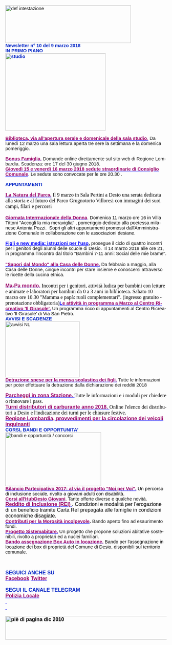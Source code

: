 <html xmlns:v="urn:schemas-microsoft-com:vml" xmlns:o="urn:schemas-microsoft-com:office:office" xmlns:w="urn:schemas-microsoft-com:office:word" xmlns:m="http://schemas.microsoft.com/office/2004/12/omml" xmlns="http://www.w3.org/TR/REC-html40"><head>
<meta http-equiv="Content-Type" content="text/html; charset=utf-8"><meta name="Generator" content="Microsoft Word 15 (filtered medium)"><!--[if !mso]><style>v\:* {behavior:url(#default#VML);}
o\:* {behavior:url(#default#VML);}
w\:* {behavior:url(#default#VML);}
.shape {behavior:url(#default#VML);}
</style><![endif]--><style><!--
/* Font Definitions */
@font-face
	{font-family:"MS Mincho";
	panose-1:2 2 6 9 4 2 5 8 3 4;}
@font-face
	{font-family:"Cambria Math";
	panose-1:2 4 5 3 5 4 6 3 2 4;}
@font-face
	{font-family:Calibri;
	panose-1:2 15 5 2 2 2 4 3 2 4;}
@font-face
	{font-family:Verdana;
	panose-1:2 11 6 4 3 5 4 4 2 4;}
@font-face
	{font-family:"\@MS Mincho";
	panose-1:2 2 6 9 4 2 5 8 3 4;}
/* Style Definitions */
p.MsoNormal, li.MsoNormal, div.MsoNormal
	{margin:0cm;
	margin-bottom:.0001pt;
	font-size:11.0pt;
	font-family:"Calibri",sans-serif;}
a:link, span.MsoHyperlink
	{mso-style-priority:99;
	color:blue;
	text-decoration:underline;}
a:visited, span.MsoHyperlinkFollowed
	{mso-style-priority:99;
	color:#954F72;
	text-decoration:underline;}
.MsoChpDefault
	{mso-style-type:export-only;}
@page WordSection1
	{size:612.0pt 792.0pt;
	margin:70.85pt 2.0cm 2.0cm 2.0cm;}
div.WordSection1
	{page:WordSection1;}
--></style></head><body lang="IT" link="blue" vlink="#954F72"><div class="WordSection1"><p class="MsoNormal"><img width="392" height="118" style="width:4.0833in;height:1.2291in" id="_x0000_i1029" src="http://www.comune.desio.mb.it/servizi/gestionedocumentale/visualizzadocumento.aspx?id=6276" alt="def intestazione"><o:p></o:p></p><div><p class="MsoNormal"><strong><span style="font-family:&quot;Calibri&quot;,sans-serif;color:#0426C6">Newsletter n° 10 del&nbsp;9 marzo 2018</span></strong><o:p></o:p></p></div><div><p class="MsoNormal"><strong><span style="font-family:&quot;Calibri&quot;,sans-serif;color:#0426C6">IN PRIMO PIANO</span></strong><o:p></o:p></p></div><div><p class="MsoNormal"><b><span style="color:#0426C6"><img width="313" height="242" style="width:3.2604in;height:2.5208in" id="_x0000_i1028" src="https://www.comune.desio.mb.it/servizi/gestionedocumentale/visualizzadocumento.aspx?ID=23784" alt="studio"></span></b><o:p></o:p></p></div><div><p class="MsoNormal">&nbsp;<o:p></o:p></p></div><div><p class="MsoNormal"><a href="http://www.comune.desio.mb.it/servizi/notizie/notizie_fase02.aspx?ID=47440" target="_self"><strong><span style="font-family:&quot;Calibri&quot;,sans-serif;color:#990066">Biblioteca, via all'apertura serale e domenicale della sala studio</span></strong><span style="color:#990066">.</span></a> Da lunedì 12 marzo una sala lettura aperta tre sere la settimana e la domenica pomeriggio. <o:p></o:p></p></div><div><p class="MsoNormal">&nbsp;<o:p></o:p></p></div><div><p class="MsoNormal"><a href="http://www.comune.desio.mb.it/servizi/notizie/notizie_fase02.aspx?ID=47298" target="_self"><strong><span style="font-family:&quot;Calibri&quot;,sans-serif;color:#990066">Bonus Famiglia.</span></strong></a> Domande online direttamente sul sito web di Regione Lombardia. Scadenza: ore 17 del 30 giugno 2018.<o:p></o:p></p></div><p class="MsoNormal"><strong><span style="font-family:&quot;Calibri&quot;,sans-serif;color:#0426C6"><a href="http://www.comune.desio.mb.it/servizi/notizie/notizie_fase02.aspx?ID=47446" target="_self"><span style="color:#990066">Giovedì 15 e venerdì 16 marzo 2018 sedute straordinarie di Consiglio Comunale</span></a></span></strong><span style="color:#0426C6">. </span><span style="color:black">Le sedute sono convocate per le ore 20.30 . </span><span style="color:#0426C6"><o:p></o:p></span></p><p class="MsoNormal"><span style="color:#0426C6">&nbsp;<o:p></o:p></span></p><p class="MsoNormal"><strong><span style="font-family:&quot;Calibri&quot;,sans-serif;color:#0426C6">APPUNTAMENTI</span></strong></p><p class="MsoNormal">&nbsp;<o:p></o:p></p><p class="MsoNormal"><span style="font-size:12.0pt;font-family:&quot;Times New Roman&quot;,serif;color:black;mso-fareast-language:JA"><a href="http://www.comune.desio.mb.it/servizi/notizie/notizie_fase02.aspx?ID=47252" target="_self"><strong><span style="color:#990066">La Natura del Parco.</span></strong></a> Il 9 marzo in Sala Pertini a Desio una serata dedicata alla storia e al futuro del Parco Grugnotorto Villoresi con immagini dei suoi campi, filari e percorsi<br><br></span></p><div><div><div><p class="MsoNormal"><strong><span style="font-family:&quot;Calibri&quot;,sans-serif;color:#990066;mso-fareast-language:JA"><a href="http://www.comune.desio.mb.it/servizi/notizie/notizie_fase02.aspx?ID=47327" target="_self"><span style="color:#990066">Giornata Interrnazionale della Donna</span></a></span></strong><span style="color:black;mso-fareast-language:JA">. Domenica 11 marzo ore 16 in Villa Tittoni &quot;Accogli la mia meraviglia&quot; , pomeriggio dedicato alla poetessa milanese Antonia Pozzi.&nbsp; Sopri gli altri appuntamenti&nbsp;promossi dall'Amministrazione Comunale in collaborazione con le associazioni desiane.</span><o:p></o:p></p></div><div><p class="MsoNormal">&nbsp;<o:p></o:p></p></div><div><p class="MsoNormal"><span style="mso-fareast-language:JA"><a href="http://www.comune.desio.mb.it/servizi/notizie/notizie_fase02.aspx?ID=46078" target="_self"><strong><span style="font-family:&quot;Calibri&quot;,sans-serif">Figli e new media: istruzioni per l'uso</span></strong></a><strong><span style="font-family:&quot;Calibri&quot;,sans-serif">, </span></strong>prosegue il ciclo di quattro incontri per i genitori degli alunni delle scuole di Desio.&nbsp; Il 14 marzo 2018 alle ore 21, in programma l'incontro dal titolo &quot;Bambini 7-11 anni: Social delle mie brame&quot;.<o:p></o:p></span></p><p class="MsoNormal"><span style="font-size:12.0pt;font-family:&quot;Times New Roman&quot;,serif;color:#990066;mso-fareast-language:JA"><br></span><strong><span style="font-family:&quot;Calibri&quot;,sans-serif;color:#990066"><a href="http://www.comune.desio.mb.it/servizi/notizie/notizie_fase02.aspx?ID=46981" target="_self"><span style="color:#990066">&quot;Sapori dal Mondo&quot; alla Casa delle Donne.</span></a></span></strong> Da febbraio a maggio, alla Casa delle Donne, cinque incontri per stare insieme e conoscersi attraverso le ricette della cucina etnica.<o:p></o:p></p></div></div><div><div><p class="MsoNormal"><span style="font-size:12.0pt;font-family:&quot;Times New Roman&quot;,serif;color:black;mso-fareast-language:JA">&nbsp;<o:p></o:p></span></p></div><div><p class="MsoNormal"><strong><span style="font-size:12.0pt;color:#990066;mso-fareast-language:JA"><a href="http://www.comune.desio.mb.it/servizi/notizie/notizie_fase02.aspx?ID=47190" target="_self"><span style="color:#990066">Ma-Pa mondo.</span></a></span></strong><span style="font-size:12.0pt;font-family:&quot;Times New Roman&quot;,serif;color:black;mso-fareast-language:JA"> Incontri per i genitori, attività ludica per bambini con letture e animate e laboratori per bambini da 0 a 3 anni in biblioteca. Sabato 10 marzo ore 10.30 &quot;Mamma e papà: ruoli complementari&quot;. (ingresso gratuito - prenotazione obbligatoria)</span><strong><span style="font-family:&quot;Calibri&quot;,sans-serif;color:#990066"><a href="http://www.comune.desio.mb.it/servizi/notizie/notizie_fase02.aspx?ID=47265" target="_self">L<span style="color:#990066">e attività in programma a Marzo al Centro Ricreativo 'Il Girasole'.</span></a></span></strong><span style="color:black"> Un programma ricco di appuntamenti al Centro Ricreativo 'Il Girasole' di Via San Pietro.</span><o:p></o:p></p></div></div><div><div><p class="MsoNormal"><strong><span style="font-family:&quot;Calibri&quot;,sans-serif;color:#0426C6">AVVISI E SCADENZE</span></strong> <o:p></o:p></p></div><div><p class="MsoNormal"><img border="0" width="232" height="175" style="width:2.4166in;height:1.8229in" id="_x0000_i1027" src="http://www.comune.desio.mb.it/servizi/gestionedocumentale/visualizzadocumento.aspx?id=18789" alt="avvisi NL"><o:p></o:p></p></div><div><p class="MsoNormal"><strong><span style="font-family:&quot;Calibri&quot;,sans-serif;color:#990066"><a href="http://www.comune.desio.mb.it/servizi/notizie/notizie_fase02.aspx?ID=47037" target="_self"><span style="color:#990066">Detrazione spese per la mensa scolastica dei figli.</span></a></span></strong> Tutte le informazioni per poter effettuare la detrazione dalla dichiarazione dei redditi 2018<o:p></o:p></p></div><div><p class="MsoNormal">&nbsp;<o:p></o:p></p></div><div><p class="MsoNormal"><span style="font-size:9.0pt;font-family:&quot;Verdana&quot;,sans-serif;color:black"><a href="https://www.comune.desio.mb.it/servizi/notizie/notizie_fase02.aspx?ID=42741" target="_self"><strong><span style="font-size:12.0pt;color:#990066">Parcheggi in zona Stazione.</span></strong><strong><span style="font-size:12.0pt"> </span></strong></a></span><span style="font-size:12.0pt;font-family:&quot;Times New Roman&quot;,serif;color:black">Tutte le informazioni e i moduli per chiedere o rinnovare i pass. </span><span style="font-size:12.0pt;font-family:&quot;Times New Roman&quot;,serif;color:#990066"><o:p></o:p></span></p></div><div><div><p class="MsoNormal"><strong><span style="font-size:12.0pt;color:#990066"><a href="https://www.comune.desio.mb.it/servizi/notizie/notizie_fase02.aspx?ID=42909" target="_self"><span style="color:#990066">Turni distributori di carburante anno 2018. </span></a></span></strong><span style="font-size:12.0pt;font-family:&quot;Times New Roman&quot;,serif;color:black">Online l'elenco dei distributori a Desio e l'indicazione dei turni per le chiusure festive.</span><span style="font-size:12.0pt;font-family:&quot;Times New Roman&quot;,serif;color:#990066"><o:p></o:p></span></p></div><div><p class="MsoNormal"><strong><span style="font-size:12.0pt;color:#990066"><a href="http://www.comune.desio.mb.it/servizi/notizie/notizie_fase02.aspx?ID=45569" target="_self"><span style="color:#990066">Regione Lombardia, provvedimenti per la circolazione dei veicoli inquinanti</span></a></span></strong><span style="font-size:12.0pt;font-family:&quot;Times New Roman&quot;,serif;color:#990066"><o:p></o:p></span></p></div></div></div></div><div><p class="MsoNormal"><strong><span style="font-family:&quot;Calibri&quot;,sans-serif;color:#0426C6">CORSI, BANDI E OPPORTUNITA'</span></strong><strong><span style="font-family:&quot;Calibri&quot;,sans-serif"> </span></strong><o:p></o:p></p></div><div><div><p class="MsoNormal"><img border="0" width="299" height="168" style="width:3.1145in;height:1.75in" id="_x0000_i1026" src="http://www.comune.desio.mb.it/servizi/gestionedocumentale/visualizzadocumento.aspx?id=18790" alt="bandi e opportunità / concorsi"><o:p></o:p></p></div><div><p class="MsoNormal"><strong><span style="font-family:&quot;Calibri&quot;,sans-serif;color:#990066"><a href="https://www.comune.desio.mb.it/servizi/notizie/notizie_fase02.aspx?ID=46730" target="_self"><span style="color:#990066">Bilancio Partecipativo 2017: al via il progetto &quot;Noi per Voi&quot;.</span></a></span></strong><strong><span style="font-family:&quot;Calibri&quot;,sans-serif;color:black"> </span></strong><span style="color:black">Un percorso di inclusione sociale, rivolto a giovani adulti con disabilità.</span><span style="color:#0426C6"> </span><o:p></o:p></p></div><div><div><div><p class="MsoNormal"><strong><span style="font-family:&quot;Calibri&quot;,sans-serif;color:#990066"><a href="http://www.comune.desio.mb.it/servizi/notizie/notizie_fase02.aspx?ID=46692" target="_self"><span style="color:#990066">Corsi all'HubDesio Giovani</span></a></span></strong>. Tante offerte diverse e qualche novità.<o:p></o:p></p></div></div></div><div><div><p class="MsoNormal"><strong><span style="font-size:12.0pt;color:black;font-weight:normal"><a href="https://www.comune.desio.mb.it/servizi/notizie/notizie_fase02.aspx?ID=46302" target="_self"><b><span style="color:#990066">Reddito di Inclusione (REI) </span></b></a>. Condizioni e modalità per l’erogazione di un beneficio tramite Carta ReI prepagata alle famiglie in condizioni economiche disagiate.</span></strong></p></div></div><div><div><p class="MsoNormal"><span style="color:#990066"><a href="http://www.comune.desio.mb.it/servizi/notizie/notizie_fase02.aspx?ID=42983" target="_self"><strong><span style="font-family:&quot;Calibri&quot;,sans-serif;color:#990066">Contributi per la Morosità incolpevole</span></strong></a></span><strong><span style="font-family:&quot;Calibri&quot;,sans-serif">. </span></strong>Bando aperto fino ad esaurimento fondi. <o:p></o:p></p></div></div><div><div><div><p class="MsoNormal"><span style="color:#990066"><a href="http://www.comune.desio.mb.it/servizi/notizie/notizie_fase02.aspx?ID=41431" target="_self"><strong><span style="font-family:&quot;Calibri&quot;,sans-serif;color:#990066">Progetto Sistemabitare.</span></strong></a></span><strong><span style="font-family:&quot;Calibri&quot;,sans-serif"> </span></strong>Un progetto che propone soluzioni abitative sostenibili, rivolto a proprietari ed a nuclei familiari. <o:p></o:p></p></div><div><div><p class="MsoNormal"><span style="color:#990066"><a href="http://www.comune.desio.mb.it/servizi/notizie/notizie_fase02.aspx?ID=35369" target="_self"><strong><span style="font-family:&quot;Calibri&quot;,sans-serif;color:#990066">Bando assegnazione Box Auto in locazione.</span></strong></a><strong><span style="font-family:&quot;Calibri&quot;,sans-serif"> </span></strong></span><span style="color:black">Bando per l'assegnazione in locazione dei box di proprietà del Comune di Desio, disponibili sul territorio comunale.</span><o:p></o:p></p></div><div><p class="MsoNormal"><span style="color:#990066">&nbsp;<o:p></o:p></span></p></div><div><div><div><div><div><p class="MsoNormal"><span style="color:#990066">&nbsp;<o:p></o:p></span></p></div><div><p class="MsoNormal"><span style="color:#990066">&nbsp;<o:p></o:p></span></p></div><div><p class="MsoNormal"><strong><span style="font-size:12.0pt;font-family:&quot;Calibri&quot;,sans-serif;color:#0426C6">SEGUICI ANCHE SU</span></strong><span style="color:#990066"><o:p></o:p></span></p></div></div></div><div><div><div><div><div><div><div><div><div><div><p class="MsoNormal"><span style="font-size:12.0pt;color:black"><a href="https://it-it.facebook.com/pages/Comune-Di-Desio/103441483073684" target="_self"><strong><span style="font-family:&quot;Calibri&quot;,sans-serif;color:#990066">Facebook</span></strong></a></span><strong><span style="font-size:12.0pt;font-family:&quot;Calibri&quot;,sans-serif;color:#990066"> </span></strong><span style="font-size:12.0pt;color:black"><a href="https://mobile.twitter.com/comunedidesio" target="_self"><strong><span style="font-family:&quot;Calibri&quot;,sans-serif;color:#990066">Twitter</span></strong></a><strong><span style="font-family:&quot;Calibri&quot;,sans-serif"> </span></strong><o:p></o:p></span></p></div><div><p class="MsoNormal"><span style="font-size:12.0pt;color:black">&nbsp;<o:p></o:p></span></p></div><div><p class="MsoNormal"><strong><span style="font-size:12.0pt;font-family:&quot;Calibri&quot;,sans-serif;color:#0426C6">SEGUI IL CANALE TELEGRAM</span></strong><span style="font-size:12.0pt;color:black"><o:p></o:p></span></p></div><div><p class="MsoNormal"><span style="font-size:12.0pt;color:black"><a href="https://t.me/Polizia_Locale_Desio" target="_self"><span style="font-size:11.0pt"><o:p></o:p></span></a></span></p><div><p class="MsoNormal"><strong><u><span style="font-size:12.0pt;font-family:&quot;Calibri&quot;,sans-serif;color:#990066"><a href="https://t.me/Polizia_Locale_Desio" target="_self"><span style="color:#990066">Polizia Locale</span></a></span></u></strong></p></div><div><p class="MsoNormal"><u><span style="font-size:12.0pt;color:blue"><a href="https://t.me/Polizia_Locale_Desio" target="_self">&nbsp;<o:p></o:p></a></span></u></p></div><div><p class="MsoNormal"><u><span style="font-size:12.0pt;color:blue"><a href="https://t.me/Polizia_Locale_Desio" target="_self">&nbsp;<o:p></o:p></a></span></u></p></div><p class="MsoNormal"><span style="font-size:12.0pt;color:black"><o:p>&nbsp;</o:p></span></p></div></div><div><p class="MsoNormal"><b><span style="font-size:12.0pt;color:black"><img border="0" width="993" height="74" style="width:10.3437in;height:.7708in" id="_x0000_i1025" src="http://www.comune.desio.mb.it/servizi/gestionedocumentale/visualizzadocumento.aspx?id=6565" alt="piè di pagina dic 2010"></span></b><span style="font-size:12.0pt;color:black"><o:p></o:p></span></p></div></div></div></div></div></div></div></div></div></div></div></div></div></div></div